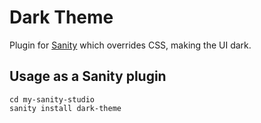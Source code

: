 # Dark Theme

Plugin for [Sanity](https://sanity.io) which overrides CSS, making the UI dark.

## Usage as a Sanity plugin

```
cd my-sanity-studio
sanity install dark-theme
```
